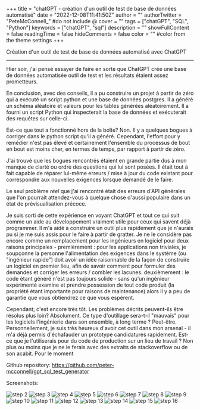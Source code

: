 +++
title = "chatGPT - création d'un outil de test de base de données automatisé"
date = "2022-12-08T11:41:50Z"
author = ""
authorTwitter = "PeteMcConnell_" #do not include @
cover = ""
tags = ["chatGPT", "SQL", "Python"]
keywords = ["chatGPT", "sql"]
description = ""
showFullContent = false
readingTime = false
hideComments = false
color = "" #color from the theme settings
+++

Création d'un outil de test de base de données automatisé avec ChatGPT
-------------------------------------------------- ------

Hier soir, j'ai pensé essayer de faire en sorte que ChatGPT crée une base de données automatisée
outil de test et les résultats étaient assez prometteurs.

En conclusion, avec des conseils, il a pu construire un projet à partir de zéro
qui a exécuté un script python et une base de données postgres. Il a généré un
schéma aléatoire et valeurs pour les tables générées aléatoirement. Il a fourni
un script Python qui inspecterait la base de données et exécuterait des requêtes
sur celle-ci.

Est-ce que tout a fonctionné hors de la boîte? Non. Il y a quelques bogues à
corriger dans le python script qu'il a généré. Cependant, l'effort pour y
remédier n'est pas élevé et certainement l'ensemble du processus de bout en
bout est moins cher, en termes de temps, par rapport à partir de zéro.

J'ai trouvé que les bogues rencontrés étaient en grande partie dus à mon manque
de clarté ou ordre des questions qui lui sont posées. Il était tout à fait
capable de réparer lui-même erreurs / mise à jour du code existant pour
correspondre aux nouvelles exigences lorsque demandé de le faire.

Le seul problème _réel_ que j'ai rencontré était des erreurs d'API générales
que l'on pourrait attendez-vous à quelque chose d'aussi populaire dans un état
de prévisualisation précoce.

Je suis sorti de cette expérience en voyant ChatGPT et tout ce qui suit comme
un aide au développement vraiment utile pour ceux qui savent déjà programmer.
Il m'a aidé à construire un outil plus rapidement que je n'aurais pu si je me
suis assis pour le faire à partir de gratter. Je ne le considère pas encore
comme un remplacement pour les ingénieurs en logiciel pour deux raisons
principales - premièrement : pour les applications non triviales, je soupçonne
la personne l'alimentation des exigences dans le système (ou "ingénieur
rapide") doit avoir un idée raisonnable de la façon de construire un logiciel
en premier lieu, afin de savoir comment pour formuler des demandes et corriger
les erreurs / combler les lacunes. deuxièmement : le code étant généré n'est
pas toujours solide - sans qu'un ingénieur expérimenté examine et prendre
possession de tout code produit (la propriété étant importante pour raisons de
maintenance) alors il y a peu de garantie que vous obtiendrez ce que vous
espèrent.

Cependant; c'est encore très tôt. Les problèmes décrits peuvent-ils être
résolus plus loin? Absolument. Ce type d'outillage sera-t-il "mauvais" pour les
logiciels l'ingénierie dans son ensemble, à long terme ? Peut-être.
Personnellement, je suis très heureux d'avoir cet outil dans mon arsenal - il
m'a déjà permis d'échafauder un prototype candidatures rapidement. Est-ce que
je l'utiliserais pour du code de production sur un lieu de travail ? Non plus
ou moins que je ne le ferais avec des extraits de stackoverflow ou de son
acabit. Pour le moment

Github repository: https://github.com/peter-mcconnell/gpt_sql_test_generator

Screenshots:

![step 2](https://raw.githubusercontent.com/peter-mcconnell/gpt_sql_test_generator/master/media/2.png "step 2")
![step 3](https://raw.githubusercontent.com/peter-mcconnell/gpt_sql_test_generator/master/media/3.png "step 3")
![step 4](https://raw.githubusercontent.com/peter-mcconnell/gpt_sql_test_generator/master/media/4.png "step 4")
![step 5](https://raw.githubusercontent.com/peter-mcconnell/gpt_sql_test_generator/master/media/5.png "step 5")
![step 6](https://raw.githubusercontent.com/peter-mcconnell/gpt_sql_test_generator/master/media/6.png "step 6")
![step 7](https://raw.githubusercontent.com/peter-mcconnell/gpt_sql_test_generator/master/media/7.png "step 7")
![step 8](https://raw.githubusercontent.com/peter-mcconnell/gpt_sql_test_generator/master/media/8.png "step 8")
![step 9](https://raw.githubusercontent.com/peter-mcconnell/gpt_sql_test_generator/master/media/9.png "step 9")
![step 10](https://raw.githubusercontent.com/peter-mcconnell/gpt_sql_test_generator/master/media/10.png "step 10")
![step 11](https://raw.githubusercontent.com/peter-mcconnell/gpt_sql_test_generator/master/media/11.png "step 11")
![step 12](https://raw.githubusercontent.com/peter-mcconnell/gpt_sql_test_generator/master/media/12.png "step 12")
![step 13](https://raw.githubusercontent.com/peter-mcconnell/gpt_sql_test_generator/master/media/13.png "step 13")
![step 14](https://raw.githubusercontent.com/peter-mcconnell/gpt_sql_test_generator/master/media/14.png "step 14")
![step 15](https://raw.githubusercontent.com/peter-mcconnell/gpt_sql_test_generator/master/media/15.png "step 15")
![step 16](https://raw.githubusercontent.com/peter-mcconnell/gpt_sql_test_generator/master/media/16.png "step 16")
